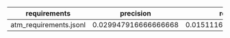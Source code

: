 | requirements | precision | recall | f1 | initial_violations | final_violations | iterations | iter_1 | iter_2 | iter_3 | iter_gt3 | prompts_per_iteration | prompt_success_rate | shacl_conforms_rate | runs | cq_pass_rate |
|---|---|---|---|---|---|---|---|---|---|---|---|---|---|---|---|
| atm_requirements.jsonl | 0.029947916666666668 | 0.015111695137976347 | 0.02008733624454148 | 0 | 0 | 0 | 1 | 0 | 0 | 0 | 0.0 | 0.0 | 1.0 | 1 | 0.0 |

